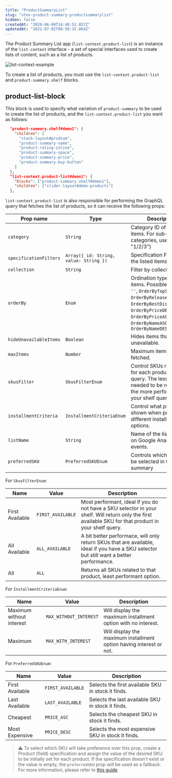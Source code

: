 ```yaml
---
title: "ProductSummaryList"
slug: "vtex-product-summary-productsummarylist"
hidden: false
createdAt: "2020-06-09T14:48:52.857Z"
updatedAt: "2022-07-02T00:50:32.864Z"
---
```

The  Product Summary List app (`list-context.product-list`) is an instance of the `list-context` interface - a set of special interfaces used to create lists of content, such as a list of products.

![list-context-example](https://cdn.jsdelivr.net/gh/vtexdocs/dev-portal-content@main/images/vtex-product-summary-productsummarylist-0.png)

To create a list of products, you must use the `list-context.product-list` and `product-summary.shelf` blocks.

## product-list-block

This block is used to specify what variation of `product-summary` to be used to create the list of products, and the `list-context.product-list` you want as follows:

```json
  "product-summary.shelf#demo1": {
    "children": [
      "stack-layout#prodsum",
      "product-summary-name",
      "product-rating-inline",
      "product-summary-space",
      "product-summary-price",
      "product-summary-buy-button"
    ]
  },
  "list-context.product-list#demo1": {
    "blocks": ["product-summary.shelf#demo1"],
    "children": ["slider-layout#demo-products"]
  },
```

`list-context.product-list` is also responsible for performing the GraphQL query that fetches the list of products, so it can receive the following props:

| Prop name              | Type                                   | Description                                                                                                                                                                                                | Default value            |
| ---------------------- | -------------------------------------- | ---------------------------------------------------------------------------------------------------------------------------------------------------------------------------------------------------------- | ------------------------ |
| `category`             | `String`                               | Category ID of the listed items. For sub-categories, use "/" (e.g. "1/2/3")                                                                                                                                | -                        |
| `specificationFilters` | `Array({ id: String, value: String })` | Specification Filters of the listed items.                                                                                                                                                                 | []                       |
| `collection`           | `String`                               | Filter by collection.                                                                                                                                                                                      | -                        |
| `orderBy`              | `Enum`                                 | Ordination type of the items. Possible values: `''`, `OrderByTopSaleDESC`, `OrderByReleaseDateDESC`, `OrderByBestDiscountDESC`, `OrderByPriceDESC`, `OrderByPriceASC`, `OrderByNameASC`, `OrderByNameDESC` | `OrderByTopSaleDESC`     |
| `hideUnavailableItems` | `Boolean`                              | Hides items that are unavailable.                                                                                                                                                                          | `false`                  |
| `maxItems`             | `Number`                               | Maximum items to be fetched.                                                                                                                                                                               | `10`                     |
| `skusFilter`           | `SkusFilterEnum`                       | Control SKUs returned for each product in the query. The less SKUs needed to be returned, the more performant your shelf query will be.                                                                    | `"ALL_AVAILABLE"`        |
| `installmentCriteria`  | `InstallmentCriteriaEnum`              | Control what price to be shown when price has different installments options.                                                                                                                              | `"MAX_WITHOUT_INTEREST"` |
| `listName`             | `String`                               | Name of the list property on Google Analytics events.                                                                                                                                                      | ``                       |
| `preferredSKU`         | `PreferredSKUEnum`                     | Controls which SKU will be selected in the summary                                                                                                                                                         | `"FIRST_AVAILABLE"`      |

For `SkusFilterEnum`:

| Name            | Value             | Description                                                                                                                                            |
| --------------- | ----------------- | ------------------------------------------------------------------------------------------------------------------------------------------------------ |
| First Available | `FIRST_AVAILABLE` | Most performant, ideal if you do not have a SKU selector in your shelf. Will return only the first available SKU for that product in your shelf query. |
| All Available   | `ALL_AVAILABLE`   | A bit better performace, will only return SKUs that are available, ideal if you have a SKU selector but still want a better performance.               |
| All             | `ALL`             | Returns all SKUs related to that product, least performant option.                                                                                     |

For `InstallmentCriteriaEnum`:

| Name                     | Value                  | Description                                                         |
| ------------------------ | ---------------------- | ------------------------------------------------------------------- |
| Maximum without interest | `MAX_WITHOUT_INTEREST` | Will display the maximum installment option with no interest.       |
| Maximum                  | `MAX_WITH_INTEREST`    | Will display the maximum installment option having interest or not. |

For `PreferredSKUEnum`:

| Name            | Value             | Description                                        |
| --------------- | ----------------- | -------------------------------------------------- |
| First Available | `FIRST_AVAILABLE` | Selects the first available SKU in stock it finds. |
| Last Available  | `LAST_AVAILABLE`  | Selects the last available SKU in stock it finds.  |
| Cheapest        | `PRICE_ASC`       | Selects the cheapest SKU in stock it finds.        |
| Most Expensive  | `PRICE_DESC`      | Selects the most expensive SKU in stock it finds.  |

> ⚠️ To select which SKU will take preference over this prop, create a Product (field) specification and assign the value of the desired SKU to be initially set for each product. If the specification doesn't exist or the value is empty, the `preferredSKU` prop will be used as a fallback. For more information, please refer to [this guide](https://developers.vtex.com/docs/guides/vtex-io-documentation-configuring-custom-images-for-the-sku-selector).
